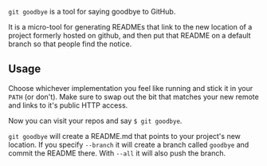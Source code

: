 `git goodbye` is a tool for saying goodbye to GitHub.

It is a micro-tool for generating READMEs that link to the new location of a project formerly
hosted on github, and then put that README on a default branch so that people find the notice.

Usage
-----

Choose whichever implementation you feel like running and stick it in your `PATH` (or don't).
Make sure to swap out the bit that matches your new remote and links to it's public HTTP access.

Now you can visit your repos and say `$ git goodbye`.

`git goodbye` will create a README.md that points to your project's new location.
If you specify `--branch` it will create a branch called `goodbye` and commit the README there.
With `--all` it will also push the branch.

